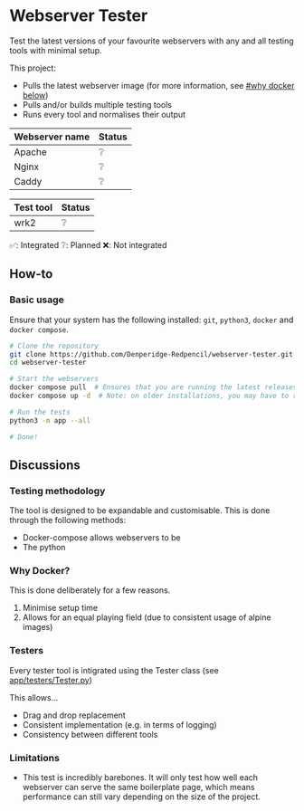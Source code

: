 # Webserver Tester

Test the latest versions of your favourite webservers with any and all testing tools with minimal setup.

This project:
- Pulls the latest webserver image (for more information, see [#why docker below](#why-docker))
- Pulls and/or builds multiple testing tools
- Runs every tool and normalises their output


| Webserver name | Status |
| -------------- | ------ |
| Apache         |   ❔   |
| Nginx          |   ❔   |
| Caddy          |   ❔   |


| Test tool | Status |
| --------- | ------ |
| wrk2      |   ❔   |


✅: Integrated
❔: Planned
❌: Not integrated





## How-to
### Basic usage
Ensure that your system has the following installed: `git`, `python3`, `docker` and `docker compose`.

```bash
# Clone the repository
git clone https://github.com/Denperidge-Redpencil/webserver-tester.git
cd webserver-tester

# Start the webservers
docker compose pull  # Ensures that you are running the latest releases
docker compose up -d  # Note: on older installations, you may have to replace docker compose with docker-compose

# Run the tests
python3 -m app --all

# Done!
```


## Discussions
### Testing methodology
The tool is designed to be expandable and customisable. This is done through the following methods:

- Docker-compose allows webservers to be 
- The python 


### Why Docker?
This is done deliberately for a few reasons.
1. Minimise setup time
2. Allows for an equal playing field (due to consistent usage of alpine images)

### Testers
Every tester tool is intigrated using the Tester class (see [app/testers/Tester.py](app/testers/Tester.py))

This allows...
- Drag and drop replacement
- Consistent implementation (e.g. in terms of logging)
- Consistency between different tools

### Limitations
- This test is incredibly barebones. It will only test how well each webserver can serve the same boilerplate page, which means performance can still vary depending on the size of the project.




